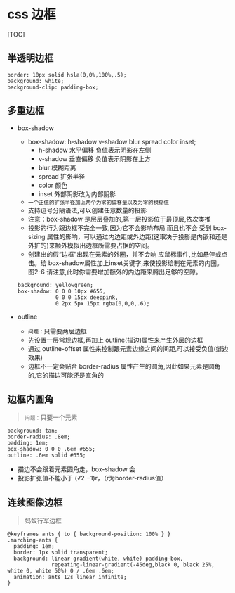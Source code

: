 # css 边框

[TOC]

## 半透明边框

    border: 10px solid hsla(0,0%,100%,.5); 
    background: white;
    background-clip: padding-box;

## 多重边框

* box-shadow
    + box-shadow: h-shadow v-shadow blur spread color inset; 
        + h-shadow 水平偏移 负值表示阴影在左侧 
        + v-shadow 垂直偏移 负值表示阴影在上方
        + blur 模糊距离 
        + spread 扩张半径
        + color 颜色 
        + inset 外部阴影改为内部阴影
    + `一个正值的扩张半径加上两个为零的偏移量以及为零的模糊值`
    + 支持逗号分隔语法,可以创建任意数量的投影
    + 注意：box-shadow 是层层叠加的,第一层投影位于最顶层,依次类推
    + 投影的行为跟边框不完全一致,因为它不会影响布局,而且也不会 受到 box-sizing 属性的影响，可以通过内边距或外边距(这取决于投影是内嵌和还是外扩的)来额外模拟出边框所需要占据的空间。
    + 创建出的假“边框”出现在元素的外圈，并不会响 应鼠标事件,比如悬停或点击。给 box-shadow属性加上inset关键字,来使投影绘制在元素的内圈。 图2-6 请注意,此时你需要增加额外的内边距来腾出足够的空隙。

    ```
    background: yellowgreen; 
    box-shadow: 0 0 0 10px #655,
                0 0 0 15px deeppink,
                0 2px 5px 15px rgba(0,0,0,.6);
    ```

* outline
    - `问题：`只需要两层边框
    - 先设置一层常规边框,再加上 outline(描边)属性来产生外层的边框
    - 通过 outline-offset 属性来控制跟元素边缘之间的间距,可以接受负值(缝边效果)
    - 边框不一定会贴合 border-radius 属性产生的圆角,因此如果元素是圆角的,它的描边可能还是直角的

## 边框内圆角

> `问题：`只要一个元素

    background: tan;
    border-radius: .8em;
    padding: 1em;
    box-shadow: 0 0 0 .6em #655;
    outline: .6em solid #655;

* 描边不会跟着元素圆角走，box-shadow 会
* 投影扩张值不能小于 (√2 −1)r，（r为border-radius值）

## 连续图像边框

> 蚂蚁行军边框

    @keyframes ants { to { background-position: 100% } }
    .marching-ants {
      padding: 1em;
      border: 1px solid transparent;
      background: linear-gradient(white, white) padding-box,
                  repeating-linear-gradient(-45deg,black 0, black 25%, white 0, white 50%) 0 / .6em .6em;
      animation: ants 12s linear infinite;
    }